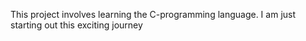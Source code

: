 This project involves learning the C-programming language.
I am just starting out this exciting journey
